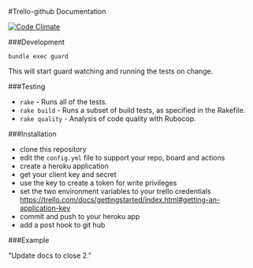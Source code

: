 #Trello-github Documentation

[![Code Climate](https://codeclimate.com/github/jasonrobertfox/trello-github.png)](https://codeclimate.com/github/jasonrobertfox/trello-github)

###Development

    bundle exec guard

This will start guard watching and running the tests on change.

###Testing

- `rake` - Runs all of the tests.
- `rake build` - Runs a subset of build tests, as specified in the Rakefile.
- `rake quality` - Analysis of code quality with Rubocop.

###Installation

- clone this repository
- edit the `config.yml` file to support your repo, board and actions
- create a heroku application
- get your client key and secret
- use the key to create a token for write privileges
- set the two environment variables to your trello credentials https://trello.com/docs/gettingstarted/index.html#getting-an-application-key
- commit and push to your heroku app
- add a post hook to git hub


###Example

"Update docs to close 2."
